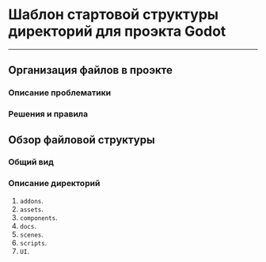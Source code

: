 # Шаблон стартовой структуры директорий для проэкта Godot

---

## Организация файлов в проэкте

### Описание проблематики

### Решения и правила

## Обзор файловой структуры

### Общий вид

### Описание директорий

1. `addons`. 
2. `assets`.
3. `components`.
4. `docs`.
5. `scenes`.
6. `scripts`.
7. `UI`.